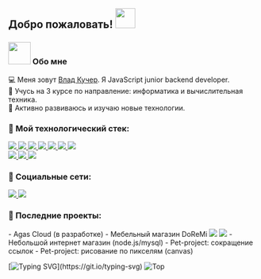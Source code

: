 <h2> Добро пожаловать! <img src="https://github.com/claytonjhamilton/claytonjhamilton/blob/main/images/waving_hand.gif" width="40px"> </h2>

<h3>
 <img src="https://github.com/TheDudeThatCode/TheDudeThatCode/blob/master/Assets/Developer.gif" width="45px"> Обо мне  
</h3> 
 
💻 Меня зовут <a href="https://vk.com/c_o_d_e_r" target="_blank">Влад Кучер</a>. Я JavaScript junior backend developer.   
💼 Учусь на 3 курсе по направление: информатика и вычислительная техника.   
 🚀 Активно развиваюсь и изучаю новые технологии.  
 
 
<h3>🔧 Мой технологический стек: </h3>
<p>
  <a href="https://html.com/" target="_blank">
    <img src="https://img.shields.io/badge/HTML-E34F26?style=for-the-badge&logo=HTML5&logoColor=white">
  </a>
  <a href="https://www.w3schools.com/css/" target="_blank">
    <img src="https://img.shields.io/badge/CSS-1572B6?style=for-the-badge&logo=CSS3&logoColor=white">
  </a>
  <a href="https://www.javascript.com/" target="_blank">
    <img src="https://img.shields.io/badge/JavaScript-323330?style=for-the-badge&logo=javascript&logoColor=F7DF1E">
  </a>
  <a href="https://nodejs.org/en/" target="_blank">
    <img src="https://img.shields.io/badge/NODE.JS-339933?style=for-the-badge&logo=Node.js&logoColor=white">
  </a>
  <a href="https://www.json.org/json-en.html" target="_blank">
    <img src="https://img.shields.io/badge/JSON-000000?style=for-the-badge&logo=JSON&logoColor=white">
  </a> 
  <a href="https://code.visualstudio.com/" target="_blank">
    <img src="https://img.shields.io/badge/VS%20Code-007ACC?&style=for-the-badge&logo=visual-studio-code&logoColor=white">
  </a>
  <a href="https://www.google.com/intl/en_in/chrome/" target="_blank">
    <img src="https://img.shields.io/badge/google%20chrome-4285F4?&style=for-the-badge&logo=google%20chrome&logoColor=white">
  </a>
  <br>
  <a href="https://socket.io/" target="_blank">
    <img src="https://img.shields.io/badge/socket.io-12976e?&style=for-the-badge&logo=socket.io&logoColor=white">
  </a> 
  <a href="https://expressjs.com/" target="_blank">
    <img src="https://img.shields.io/badge/express.js-000000?&style=for-the-badge&logo=Express&logoColor=white">
  </a>
  <a href="https://www.mongodb.com/" target="_blank">
    <img src="https://img.shields.io/badge/mongodb-3a7c4a.svg?&style=for-the-badge&logo=mongodb&logoColor=white">
  </a> 
</p>
 
<h3> 🤝 Социальные сети: </h3>
  <p>
    <a href="https://vk.com/c_o_d_e_r" target="_blank">
      <img src="https://img.shields.io/badge/vk-146bc2?&style=for-the-badge&logo=vk&logoColor=white">
    </a>
    <a href="https://wa.me/79854280745" target="_blank">
      <img src="https://img.shields.io/badge/WhatsApp-12976e?&style=for-the-badge&logo=whatsapp&logoColor=white">
    </a>
  </p>
</h1>

<h3> 📄 Последние проекты: </h3>
- Agas Cloud (в разработке)
- Мебельный магазин DoReMi <span><img src="https://img.shields.io/badge/NODE.JS-339933?&logo=Node.js&logoColor=white"> <img src="https://img.shields.io/badge/mongodb-3a7c4a.svg?&logo=mongodb&logoColor=white"></span>  
- Небольшой интернет магазин (node.js/mysql)
- Pet-project: сокращение ссылок
- Pet-project: рисование по пикселям (canvas)
 

[![Typing SVG](https://readme-typing-svg.herokuapp.com?color=%2336BCF7&lines=Используемые+языки:)](https://git.io/typing-svg)  
![Top](https://github-readme-stats.vercel.app/api/top-langs/?username=vlador15&layout=compact)  
